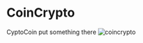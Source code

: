 # CoinCrypto


CyptoCoin
put something there ![coincrypto](https://github.com/user-attachments/assets/148dd148-6bd9-4866-a069-58389d66ce90)
